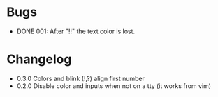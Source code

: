 Bugs
====================

- DONE 001: After "!!" the text color is lost.

Changelog
====================

- 0.3.0 Colors and blink (!,?) align first number
- 0.2.0 Disable color and inputs when not on a tty (it works from vim)
